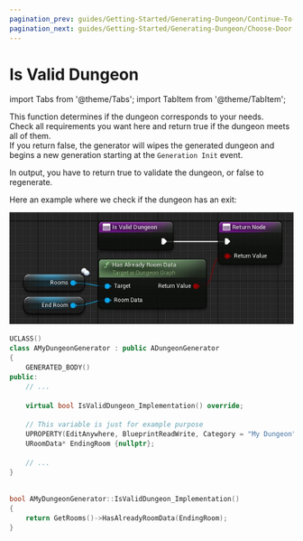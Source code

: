```yaml
---
pagination_prev: guides/Getting-Started/Generating-Dungeon/Continue-To-Add-Room
pagination_next: guides/Getting-Started/Generating-Dungeon/Choose-Door
---
```


# Is Valid Dungeon

<!-- BEGIN IMPORTS -->

import Tabs from '@theme/Tabs';
import TabItem from '@theme/TabItem';

<!-- END IMPORTS -->

This function determines if the dungeon corresponds to your needs.\
Check all requirements you want here and return true if the dungeon meets all of them.\
If you return false, the generator will wipes the generated dungeon and begins a new generation starting at the `Generation Init` event.

In output, you have to return true to validate the dungeon, or false to regenerate.

Here an example where we check if the dungeon has an exit:

<!-- [BEGIN TABS] Blueprint | C++ --> <Tabs>
<!-- [BEGIN TAB ITEM] Blueprint --> <TabItem value="bp" label="Blueprint" default>

![](../../Images/IsValidDungeon.jpg)

<!-- [END TAB ITEM] Blueprint --> </TabItem>
<!-- [BEGIN TAB ITEM] C++ --> <TabItem value="cpp" label="C++">

```cpp title="MyDungeonGenerator.h"
UCLASS()
class AMyDungeonGenerator : public ADungeonGenerator
{
    GENERATED_BODY()
public:
    // ...

    virtual bool IsValidDungeon_Implementation() override;

    // This variable is just for example purpose
    UPROPERTY(EditAnywhere, BlueprintReadWrite, Category = "My Dungeon")
    URoomData* EndingRoom {nullptr};

    // ...
}
```

```cpp title="MyDungeonGenerator.cpp"

bool AMyDungeonGenerator::IsValidDungeon_Implementation()
{
    return GetRooms()->HasAlreadyRoomData(EndingRoom);
}

```

<!-- [END TAB ITEM] C++ --> </TabItem>
<!-- [END TABS] Blueprint | C++ --> </Tabs>
